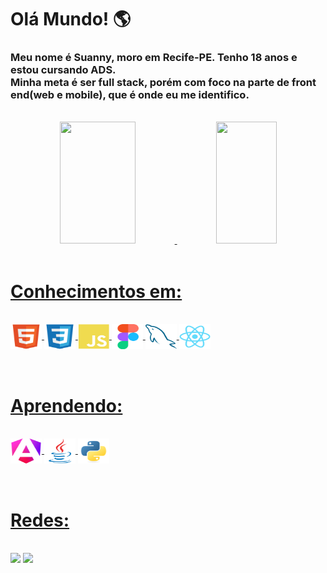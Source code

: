 # Olá Mundo! 🌎

<h3>Meu nome é Suanny, moro em Recife-PE. Tenho 18 anos e estou cursando ADS.
<br> Minha meta é ser full stack, porém com foco na parte de front end(web e mobile), que é onde eu me identifico.</h3>
<br>

<div align="center">
   <a href="https://github.com/suannysamilly">
   <img width="49%" height="195px" src="https://github-readme-stats.vercel.app/api?username=suannysamilly&show_icons=true&theme=tokyonight&include_all_commits=true&count_private=true"/>
   <img width="44%" height="195px" src="https://github-readme-stats.vercel.app/api/top-langs/?username=suannysamilly&layout=compact&langs_count=6&theme=tokyonight"/>
</div>
<br>

# Conhecimentos em:
<div align="left"><br>
  <img align="center" alt="HTML" height="40" width="50" src="https://raw.githubusercontent.com/devicons/devicon/master/icons/html5/html5-original.svg">
  <img align="center" alt="CSS" height="40" width="50" src="https://raw.githubusercontent.com/devicons/devicon/master/icons/css3/css3-original.svg">
  <img align="center" alt="Js" height="40" width="50" src="https://raw.githubusercontent.com/devicons/devicon/master/icons/javascript/javascript-plain.svg">
  <img align="center" alt="Figma" height="40" width="50" src="https://raw.githubusercontent.com/devicons/devicon/master/icons/figma/figma-original.svg">
  <img align="center" alt="MySQL" height="40" width="50" src="https://raw.githubusercontent.com/devicons/devicon/master/icons/mysql/mysql-original.svg">
  <img align="center" alt="React" height="40" width="50" src="https://raw.githubusercontent.com/devicons/devicon/master/icons/react/react-original.svg">
</div>
<br>
<br>

# Aprendendo:
<div>
<br>
   <img align="center" alt="Angular" height="40" width="50" src="https://raw.githubusercontent.com/devicons/devicon/master/icons/angular/angular-original.svg">
   <img align="center" alt="Java" height="40" width="50" src="https://raw.githubusercontent.com/devicons/devicon/master/icons/java/java-original.svg">
   <img align="center" alt="Python" height="40" width="50" src="https://raw.githubusercontent.com/devicons/devicon/master/icons/python/python-original.svg">
   

</div>
<br>
<br>

# Redes: 
<br>
<div>
    <a href="https://www.linkedin.com/in/suanny-samilly-b4a904260/" target="_blank"><img src="https://img.shields.io/badge/-LinkedIn-%230077B5?style=for-the-badge&logo=linkedin&logoColor=white" target="_blank"></a>
   <a href="https://www.instagram.com/somosdev_?igsh=MWdzbWNlN2g5b2Rhag==" target="_blank"><img src="https://img.shields.io/badge/-Instagram-%230077B5?style=for-the-badge&logo=instagram&logoColor=white" target="_blank"></a>
</div>

